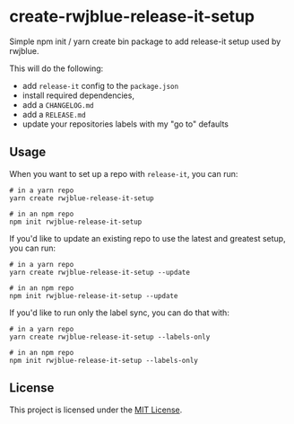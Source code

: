 # create-rwjblue-release-it-setup

Simple npm init / yarn create bin package to add release-it setup used by rwjblue.

This will do the following:

* add `release-it` config to the `package.json`
* install required dependencies,
* add a `CHANGELOG.md`
* add a `RELEASE.md`
* update your repositories labels with my "go to" defaults

## Usage

When you want to set up a repo with `release-it`, you can run:

```
# in a yarn repo
yarn create rwjblue-release-it-setup

# in an npm repo
npm init rwjblue-release-it-setup
```

If you'd like to update an existing repo to use the latest and greatest setup, you can run:

```
# in a yarn repo
yarn create rwjblue-release-it-setup --update

# in an npm repo
npm init rwjblue-release-it-setup --update
```

If you'd like to run only the label sync, you can do that with:

```
# in a yarn repo
yarn create rwjblue-release-it-setup --labels-only

# in an npm repo
npm init rwjblue-release-it-setup --labels-only
```

## License

This project is licensed under the [MIT License](LICENSE.md).
